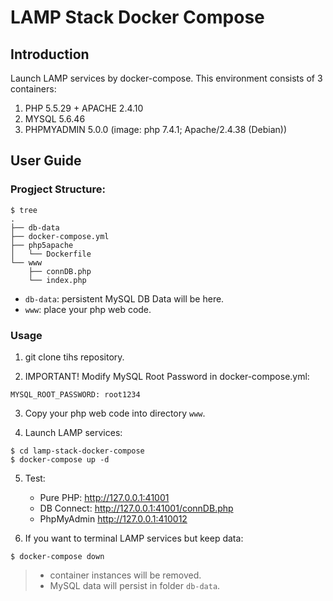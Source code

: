# LAMP Stack Docker Compose

## Introduction

Launch LAMP services by docker-compose. This environment consists of 3 containers:
1. PHP 5.5.29 + APACHE 2.4.10
2. MYSQL 5.6.46
3. PHPMYADMIN 5.0.0 (image: php 7.4.1; Apache/2.4.38 (Debian))

## User Guide

### Progject Structure:

```
$ tree
.
├── db-data
├── docker-compose.yml
├── php5apache
│   └── Dockerfile
└── www
    ├── connDB.php
    └── index.php
```

* `db-data`: persistent MySQL DB Data will be here.
* `www`: place your php web code.


### Usage

1. git clone tihs repository.


2. IMPORTANT! Modify MySQL Root Password in docker-compose.yml:

```
MYSQL_ROOT_PASSWORD: root1234
```

3. Copy your php web code into directory `www`.

4. Launch LAMP services:

```
$ cd lamp-stack-docker-compose
$ docker-compose up -d
```

5. Test:
	- Pure PHP: http://127.0.0.1:41001
	- DB Connect: http://127.0.0.1:41001/connDB.php
	- PhpMyAdmin http://127.0.0.1:410012


6. If you want to terminal LAMP services but keep data:
```
$ docker-compose down
```
> * container instances will be removed.
> * MySQL data will persist in folder `db-data`.






